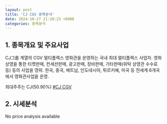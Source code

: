 ```yaml
---
layout: post
title: 'CJ CGV 종목분석'
date: 2024-10-27 21:20:23 +0900
categories: 종목분석
---
```


## 1. 종목개요 및 주요사업

CJ그룹 계열의 CGV 멀티플렉스 영화관을 운영하는 국내 최대 멀티플렉스 사업자. 영화상영을 통한 티켓판매, 컨세션판매, 광고판매, 장비판매, 기타판매(위탁 상영관 수수료 등) 등의 사업을 영위. 한국, 중국, 베트남, 인도네시아, 튀르키예, 미국 등 전세계 6개국에서 영화관사업을 운영.

최대주주는 CJ(50.90%)
[#CJ CGV](#)

## 2. 시세분석

No price analysis available

